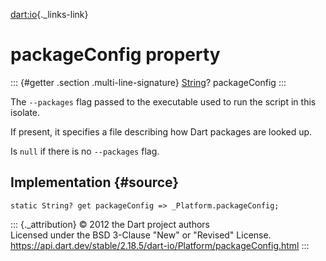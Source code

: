 [dart:io](../../dart-io/dart-io-library){._links-link}

packageConfig property
======================

::: {#getter .section .multi-line-signature}
[String](../../dart-core/string-class)? packageConfig
:::

The `--packages` flag passed to the executable used to run the script in
this isolate.

If present, it specifies a file describing how Dart packages are looked
up.

Is `null` if there is no `--packages` flag.

Implementation {#source}
--------------

``` {.language-dart data-language="dart"}
static String? get packageConfig => _Platform.packageConfig;
```

::: {._attribution}
© 2012 the Dart project authors\
Licensed under the BSD 3-Clause \"New\" or \"Revised\" License.\
<https://api.dart.dev/stable/2.18.5/dart-io/Platform/packageConfig.html>
:::
